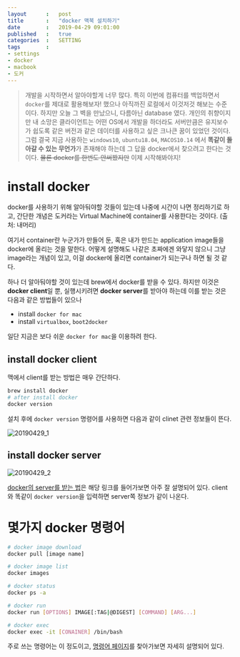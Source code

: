```yaml
---
layout      :   post
title       :   "docker 맥북 설치하기"
date        :   2019-04-29 09:01:00
published   :   true
categories  :   SETTING
tags        :
- settings
- docker
- macbook
- 도커
---
```


> 개발을 시작하면서 알아야할게 너무 많다. 특히 이번에 컴퓨터를 백업하면서 `docker`를 제대로 활용해보자! 했으나 아직까진 로컬에서 이것저것 해보는 수준이다. 하지만 오늘 그 벽을 만났으니, 다름아닌 database 였다. 개인의 취향이지만 내 소망은  클라이언트는 어떤 OS에서 개발을 하더라도 서버만큼은 유지보수가 쉽도록 같은 버전과 같은 데이터를 사용하고 싶은 크나큰 꿈이 있었던 것이다. 그럼 결국 지금 사용하는 `windows10`, `ubuntu18.04`, `MACOS10.14` 에서 **똑같이 돌아갈 수 있는 무언가**가 존재해야 하는데 그 답을 docker에서 찾으려고 한다는 것이다. ~~물론 docker를 한번도 안써봤지만~~ 이제 시작해봐야지!

# install docker  

docker를 사용하기 위해 알아둬야할 것들이 있는데 나중에 시간이 나면 정리하기로 하고, 간단한 개념은 도커라는 Virtual Machine에 container를 사용한다는 것이다. (출처: 내머리)  

여기서 container란 누군가가 만들어 둔, 혹은 내가 만드는 application image들을 docker에 올리는 것을 말한다. 어떻게 설명해도 나같은 초짜에겐 와닿지 않으니 그냥 image라는 개념이 있고, 이걸 docker에 올리면 container가 되는구나 하면 될 것 같다.  

하나 더 알아둬야할 것이 있는데 brew에서 docker를 받을 수 있다. 하지만 이것은 **docker client**일 뿐, 실행시키려면 **docker server**를 받아야 하는데 이를 받는 것은 다음과 같은 방법들이 있으나

- install `docker for mac`
- install `virtualbox`, `boot2docker`

일단 지금은 보다 쉬운 `docker for mac`을 이용하려 한다. 

## install docker client  

맥에서 client를 받는 방법은 매우 간단하다.

```bash
brew install docker
# after install docker
docker version
```

설치 후에 `docker version` 명령어를 사용하면 다음과 같이 clinet 관련 정보들이 뜬다.

![20190429_1](https://user-images.githubusercontent.com/6250941/56869444-d0c99f80-6a3b-11e9-9f76-3e5ecbdb1343.png)

## install docker server  

![20190429_2](https://user-images.githubusercontent.com/6250941/56869262-5ef05680-6a39-11e9-8847-0323e358742d.png)

[docker의 server를 받는 법](https://docs.docker.com/docker-for-mac/)은 해당 링크를 들어가보면 아주 잘 설명되어 있다. client와 똑같이 `docker version`을 입력하면 server쪽 정보가 같이 나온다. 

# 몇가지 docker 명령어

```bash
# docker image download
docker pull [image name]

# docker image list
docker images 

# docker status
docker ps -a 

# docker run
docker run [OPTIONS] IMAGE[:TAG|@DIGEST] [COMMAND] [ARG...]

# docker exec
docker exec -it [CONAINER] /bin/bash
```

주로 쓰는 명령어는 이 정도이고, [명령어 페이지](https://docs.docker.com/engine/reference/commandline/docker/)를 찾아가보면 자세히 설명되어 있다.





